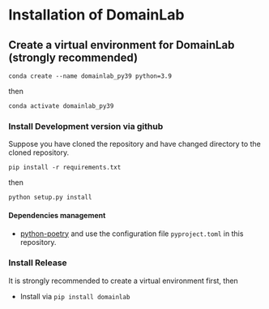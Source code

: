 # Installation of DomainLab

## Create a virtual environment for DomainLab (strongly recommended)

`conda create --name domainlab_py39 python=3.9`

then 

`conda activate domainlab_py39`

### Install Development version via github

Suppose you have cloned the repository and have changed directory to the cloned repository.

```norun
pip install -r requirements.txt
```
then 

`python setup.py install`

#### Dependencies management
-   [python-poetry](https://python-poetry.org/) and use the configuration file `pyproject.toml` in this repository.
 
###  Install Release
It is strongly recommended to create a virtual environment first, then 
- Install via `pip install domainlab`
